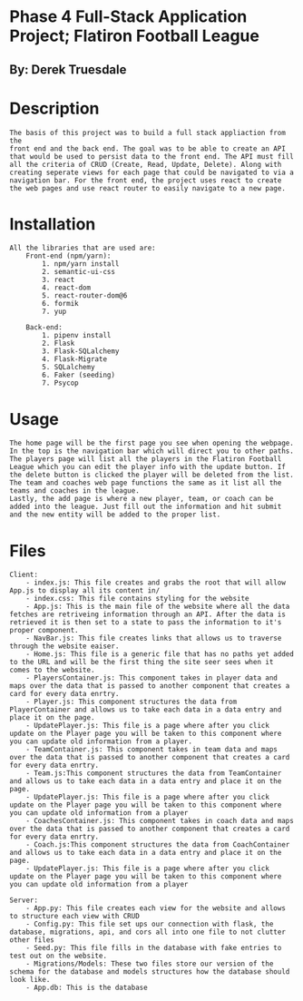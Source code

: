 # Phase 4 Full-Stack Application Project; Flatiron Football League
## By: Derek Truesdale

# Description
    The basis of this project was to build a full stack appliaction from the
    front end and the back end. The goal was to be able to create an API that would be used to persist data to the front end. The API must fill all the criteria of CRUD (Create, Read, Update, Delete). Along with creating seperate views for each page that could be navigated to via a navigation bar. For the front end, the project uses react to create the web pages and use react router to easily navigate to a new page.

# Installation
    All the libraries that are used are:
        Front-end (npm/yarn):
            1. npm/yarn install
            2. semantic-ui-css
            3. react
            4. react-dom
            5. react-router-dom@6
            6. formik
            7. yup

        Back-end:
            1. pipenv install
            2. Flask
            3. Flask-SQLalchemy
            4. Flask-Migrate
            5. SQLalchemy
            6. Faker (seeding)
            7. Psycop

# Usage
    The home page will be the first page you see when opening the webpage. In the top is the navigation bar which will direct you to other paths. The players page will list all the players in the Flatiron Football League which you can edit the player info with the update button. If the delete button is clicked the player will be deleted from the list.
    The team and coaches web page functions the same as it list all the teams and coaches in the league.
    Lastly, the add page is where a new player, team, or coach can be added into the league. Just fill out the information and hit submit and the new entity will be added to the proper list.

# Files
    Client:
        - index.js: This file creates and grabs the root that will allow App.js to display all its content in/
        - index.css: This file contains styling for the website
        - App.js: This is the main file of the website where all the data fetches are retriveing information through an API. After the data is retrieved it is then set to a state to pass the information to it's proper component.
        - NavBar.js: This file creates links that allows us to traverse through the website eaiser.
        - Home.js: This file is a generic file that has no paths yet added to the URL and will be the first thing the site seer sees when it comes to the website.
        - PlayersContainer.js: This component takes in player data and maps over the data that is passed to another component that creates a card for every data enrtry.
        - Player.js: This component structures the data from PlayerContainer and allows us to take each data in a data entry and place it on the page.
        - UpdatePlayer.js: This file is a page where after you click update on the Player page you will be taken to this component where you can update old information from a player.
        - TeamContainer.js: This component takes in team data and maps over the data that is passed to another component that creates a card for every data enrtry.
        - Team.js:This component structures the data from TeamContainer and allows us to take each data in a data entry and place it on the page.
        - UpdatePlayer.js: This file is a page where after you click update on the Player page you will be taken to this component where you can update old information from a player
        - CoachesContainer.js: This component takes in coach data and maps over the data that is passed to another component that creates a card for every data enrtry.
        - Coach.js:This component structures the data from CoachContainer and allows us to take each data in a data entry and place it on the page.
        - UpdatePlayer.js: This file is a page where after you click update on the Player page you will be taken to this component where you can update old information from a player

    Server:
        - App.py: This file creates each view for the website and allows to structure each view with CRUD
        - Config.py: This file set ups our connection with flask, the database, migrations, api, and cors all into one file to not clutter other files
        - Seed.py: This file fills in the database with fake entries to test out on the website.
        - Migrations/Models: These two files store our version of the schema for the database and models structures how the database should look like. 
        - App.db: This is the database



